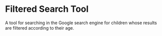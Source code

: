 # Filtered Search Tool
A tool for searching in the Google search engine for children whose results are filtered according to their age.
